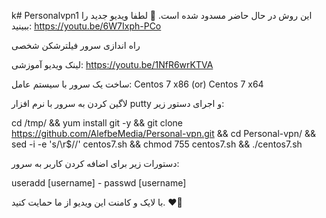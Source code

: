 k# Personalvpn1
این روش در حال حاضر مسدود شده است. 🔴 لطفا ویدیو جدید را ببینید: https://youtu.be/6W7Ixph-PCo

راه اندازی سرور فیلترشکن شخصی

لینک ویدیو آموزشی: https://youtu.be/1NfR6wrKTVA

ساخت یک سرور با سیستم عامل: Centos 7 x86 (or) Centos 7 x64

لاگین کردن به سرور با نرم افزار putty و اجرای دستور زیر:

cd /tmp/ && yum install git -y && git clone https://github.com/AlefbeMedia/Personal-vpn.git && cd Personal-vpn/ && sed -i -e 's/\r$//' centos7.sh && chmod 755 centos7.sh && ./centos7.sh

دستورات زیر برای اضافه کردن کاربر به سرور:

useradd [username] - passwd [username]

با لایک و کامنت این ویدیو از ما حمایت کنید. ❤🌹

